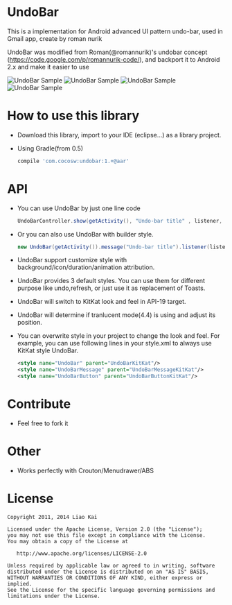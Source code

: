 UndoBar
=======

This is a implementation for Android advanced UI pattern undo-bar, used in Gmail app, create by roman nurik

UndoBar was modified from Roman(@romannurik)'s undobar concept (https://code.google.com/p/romannurik-code/), and backport it to Android 2.x and make it easier to use

![UndoBar Sample](https://github.com/soarcn/UndoBar/blob/master/art/kitkat.png?raw=true)
![UndoBar Sample](https://github.com/soarcn/UndoBar/blob/master/art/redo.png?raw=true)
![UndoBar Sample](https://github.com/soarcn/UndoBar/blob/master/art/refresh.png?raw=true)
![UndoBar Sample](https://github.com/soarcn/UndoBar/blob/master/art/customize.png?raw=true)


How to use this library
=======

- Download this library, import to your IDE (eclipse...) as a library project.
- Using Gradle(from 0.5)

    ```groovy
    compile 'com.cocosw:undobar:1.+@aar' 
    ```


API
=======

- You can use UndoBar by just one line code

    ``` java
    UndoBarController.show(getActivity(), "Undo-bar title" , listener, undoToken);
    ```
- Or you can also use UndoBar with builder style.

    ``` java
    new UndoBar(getActivity()).message("Undo-bar title").listener(listener).show();
    ```

- UndoBar support customize style with background/icon/duration/animation attribution.
- UndoBar provides 3 default styles. You can use them for different purpose like undo,refresh, or just use it as replacement of Toasts.
- UndoBar will switch to KitKat look and feel in API-19 target.
- UndoBar will determine if tranlucent mode(4.4) is using and adjust its position.
- You can overwrite style in your project to change the look and feel. For example, you can use following lines in your style.xml to always use KitKat style UndoBar.

    ```xml
    <style name="UndoBar" parent="UndoBarKitKat"/>
    <style name="UndoBarMessage" parent="UndoBarMessageKitKat"/>
    <style name="UndoBarButton" parent="UndoBarButtonKitKat"/>
    ```

Contribute
=======

- Feel free to fork it


Other
=======
- Works perfectly with Crouton/Menudrawer/ABS


License
=======

    Copyright 2011, 2014 Liao Kai

    Licensed under the Apache License, Version 2.0 (the "License");
    you may not use this file except in compliance with the License.
    You may obtain a copy of the License at

       http://www.apache.org/licenses/LICENSE-2.0

    Unless required by applicable law or agreed to in writing, software
    distributed under the License is distributed on an "AS IS" BASIS,
    WITHOUT WARRANTIES OR CONDITIONS OF ANY KIND, either express or implied.
    See the License for the specific language governing permissions and
    limitations under the License.
